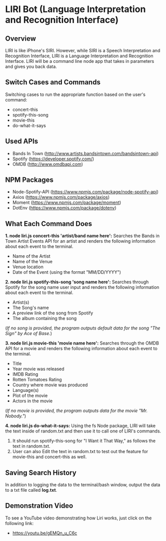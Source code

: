 # LIRI Bot (Language Interpretation and Recognition Interface)

## Overview
LIRI is like iPhone's SIRI. However, while SIRI is a Speech Interpretation and Recognition Interface, LIRI is a Language Interpretation and Recognition Interface. LIRI will be a command line node app that takes in parameters and gives you back data.

## Switch Cases and Commands
Switching cases to run the appropriate function based on the user's command:
- concert-this
- spotify-this-song
- movie-this
- do-what-it-says

## Used APIs
- Bands In Town (http://www.artists.bandsintown.com/bandsintown-api)
- Spotify (https://developer.spotify.com/)
- OMDB (http://www.omdbapi.com)

## NPM Packages
- Node-Spotify-API (https://www.npmjs.com/package/node-spotify-api)
- Axios (https://www.npmjs.com/package/axios)
- Moment (https://www.npmjs.com/package/moment)
- DotEnv (https://www.npmjs.com/package/dotenv)

## What Each Command Does
**1. node liri.js concert-this 'artist/band name here':**
Searches the Bands in Town Artist Events API for an artist and renders the following information about each event to the terminal.

- Name of the Artist
- Name of the Venue
- Venue location
- Date of the Event (using the format "MM/DD/YYYY")

**2. node liri.js spotify-this-song 'song name here':**
  Searches through Spotify for the song name user input and renders the following information about each event to the terminal.

- Artist(s)
- The Song's name
- A preview link of the song from Spotify
- The album containing the song

(*If no song is provided, the program outputs default data for the song "The Sign" by Ace of Base.*)

**3. node liri.js movie-this 'movie name here':**
Searches through the OMDB API for a movie and renders the following information about each event to the terminal.

- Title
- Year movie was released
- IMDB Rating
- Rotten Tomatoes Rating
- Country where movie was produced
- Language(s)
- Plot of the movie
- Actors in the movie

(*If no movie is provided, the program outputs data for the movie "Mr. Nobody."*)

**4. node liri.js do-what-it-says:**  Using the fs Node package, LIRI will take the text inside of random.txt and then use it to call one of LIRI's commands.

1) It should run spotify-this-song for "I Want it That Way," as follows the text in random.txt.
2) User can also Edit the text in random.txt to test out the feature for movie-this and concert-this as well.

## Saving Search History
In addition to logging the data to the terminal/bash window, output the data to a txt file called **log.txt**.

## Demonstration Video
To see a YouTube video demonstrating how Liri works, just click on the following link:
- https://youtu.be/gEMQn_u_C6c

